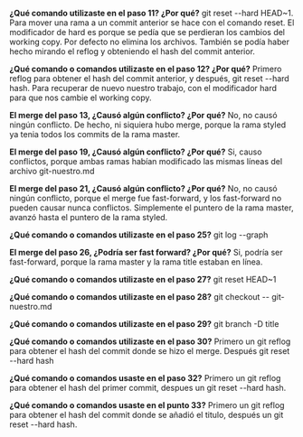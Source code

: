 **¿Qué comando utilizaste en el paso 11? ¿Por qué?**
git reset --hard HEAD~1. Para mover una rama a un commit anterior se hace con el comando reset. El modificador de hard es porque se pedía que se perdieran los cambios del working copy. Por defecto no elimina los archivos. También se podía haber hecho mirando el reflog y obteniendo el hash del commit anterior.


**¿Qué comando o comandos utilizaste en el paso 12? ¿Por qué?**
Primero reflog para obtener el hash del commit anterior, y después, git reset --hard hash. Para recuperar de nuevo nuestro trabajo, con el modificador hard para que nos cambie el working copy.


**El merge del paso 13, ¿Causó algún conflicto? ¿Por qué?**
No, no causó ningún conflicto. De hecho, ni siquiera hubo merge, porque la rama styled ya tenia todos los commits de la rama master.


**El merge del paso 19, ¿Causó algún conflicto? ¿Por qué?**
Si, causo conflictos, porque ambas ramas habían modificado las mismas líneas del archivo git-nuestro.md


**El merge del paso 21, ¿Causó algún conflicto? ¿Por qué?**
No, no causó ningún conflicto, porque el merge fue fast-forward, y los fast-forward no pueden causar nunca conflictos. Simplemente el puntero de la rama master, avanzó hasta el puntero de la rama styled.


**¿Qué comando o comandos utilizaste en el paso 25?**
git log --graph


**El merge del paso 26, ¿Podría ser fast forward? ¿Por qué?**
Si, podría ser fast-forward, porque la rama master y la rama title estaban en línea.


**¿Qué comando o comandos utilizaste en el paso 27?**
git reset HEAD~1


**¿Qué comando o comandos utilizaste en el paso 28?**
git checkout -- git-nuestro.md


**¿Qué comando o comandos utilizaste en el paso 29?**
git branch -D title


**¿Qué comando o comandos utilizaste en el paso 30?**
Primero un git reflog para obtener el hash del commit donde se hizo el merge. Después git reset --hard hash


**¿Qué comando o comandos usaste en el paso 32?**
Primero un git reflog para obtener el hash del primer commit, despues un git reset --hard hash.


**¿Qué comando o comandos usaste en el punto 33?**
Primero un git reflog para obtener el hash del commit donde se añadió el titulo, después un git reset --hard hash.


